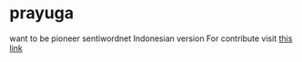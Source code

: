 # prayuga
want to be pioneer sentiwordnet Indonesian version
For contribute visit [this link](https://github.com/rahmatheruka/prayuga-memory)
